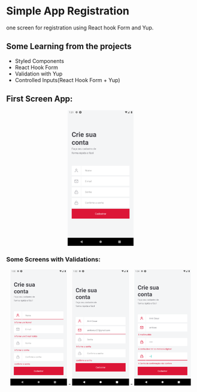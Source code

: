 # Simple App Registration

one screen for registration using React hook Form and Yup.

## Some Learning from the projects

- Styled Components
- React Hook Form
- Validation with Yup
- Controlled Inputs(React Hook Form + Yup)

## First Screen App:

  <p align="center">
  <img alt="firstScreen" src="src/.github/firstScreen.png" width="35%">
  </p>
  
  ### Some Screens with Validations:
  
  <p align="center">  
  <img alt="SecondScreen" src="src/.github/firstValidation.png" width="30%">
  -
   <img alt="thirdScreen" src="src/.github/secondValidation.png" width="30%">
  -
     <img alt="fourScreen" src="src/.github/thirdValidation.png" width="30%">
  </p>
